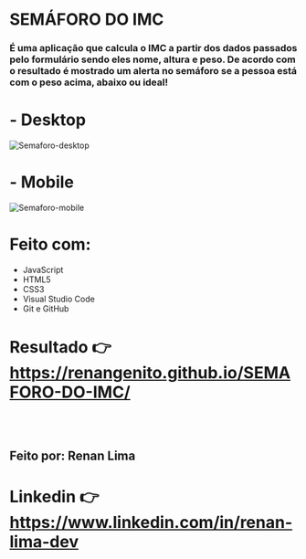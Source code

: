 # SEMÁFORO DO IMC
### É uma aplicação que calcula o IMC a partir dos dados passados pelo formulário sendo eles nome, altura e peso. De acordo com o resultado é mostrado um alerta no semáforo se a pessoa está com o peso acima, abaixo ou ideal! 

# - Desktop
![Semaforo-desktop](https://user-images.githubusercontent.com/77756047/147584406-1a9308d2-09e1-45f5-aacd-43078da9bda8.png)

# - Mobile
![Semaforo-mobile](https://user-images.githubusercontent.com/77756047/147584432-aa493c9a-511f-4b2e-8186-0a4c0d160fe7.png)

# Feito com:
* JavaScript
* HTML5
* CSS3
* Visual Studio Code
* Git e GitHub
# Resultado 👉 https://renangenito.github.io/SEMAFORO-DO-IMC/
<br></br>
## Feito por: Renan Lima
# Linkedin  👉  https://www.linkedin.com/in/renan-lima-dev
